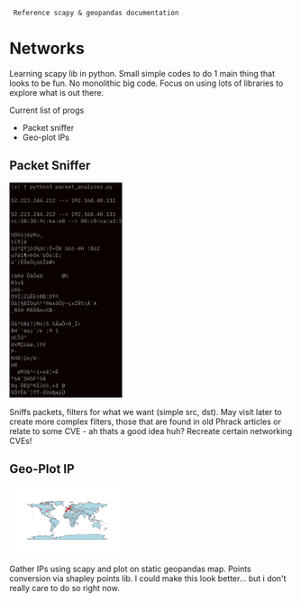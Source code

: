 ` Reference scapy & geopandas documentation`

# Networks

Learning scapy lib in python. Small simple codes to do 1 main
thing that looks to be fun. No monolithic big code. Focus on 
using lots of libraries to explore what is out there.

Current list of progs
* Packet sniffer 
* Geo-plot IPs

## Packet Sniffer

<img src="figs/fig3.png" width="200" />

Sniffs packets, filters for what we want (simple src, dst). May
visit later to create more complex filters, those that are found
in old Phrack articles or relate to some CVE - ah thats a good
idea huh? Recreate certain networking CVEs!

## Geo-Plot IP

<img src="figs/fig2.png" width="200" />

Gather IPs using scapy and plot on static geopandas map.
Points conversion via shapley points lib. I could make this
look better... but i don't really care to do so right now.
